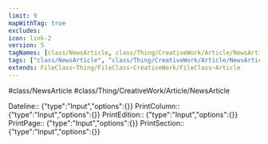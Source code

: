 ```yaml
---
limit: 9
mapWithTag: true
excludes:
icon: link-2
version: 5
tagNames: [class/NewsArticle, class/Thing/CreativeWork/Article/NewsArticle, schema-org/NewsArticle]
tags: ["class/NewsArticle", "class/Thing/CreativeWork/Article/NewsArticle"]
extends: FileClass~Thing/FileClass~CreativeWork/FileClass~Article
---
```


#class/NewsArticle
#class/Thing/CreativeWork/Article/NewsArticle

Dateline:: {"type":"Input","options":{}}
PrintColumn:: {"type":"Input","options":{}}
PrintEdition:: {"type":"Input","options":{}}
PrintPage:: {"type":"Input","options":{}}
PrintSection:: {"type":"Input","options":{}}
